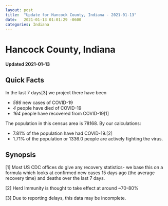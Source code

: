 ```yaml
---
layout: post
title:  "Update for Hancock County, Indiana - 2021-01-13"
date:   2021-01-13 01:01:29 -0600
categories: Indiana
---
```


# Hancock County, Indiana
#### Updated 2021-01-13

## Quick Facts

In the last 7 days[3] we project there have been
- *586* new cases of COVID-19
- *4* people have died of COVID-19
- *164* people have recovered from COVID-19[1]

The population in this census area is 78168. By our calculations:
- 7.81% of the population have had COVID-19.[2]
- 1.71% of the population or 1336.0 people are actively fighting the virus.

## Synopsis




[1] Most US CDC offices do give any recovery statistics- we base this on a formula which looks at confirmed new cases
15 days ago (the average recovery time) and deaths over the last 7 days.

[2] Herd Immunity is thought to take effect at around ~70-80%

[3] Due to reporting delays, this data may be incomplete.
 
    